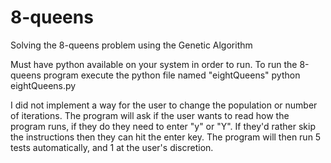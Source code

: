 # 8-queens
Solving the 8-queens problem using the Genetic Algorithm

Must have python available on your system in order to run.
To run the 8-queens program execute the python file named "eightQueens"
  python eightQueens.py
 
I did not implement a way for the user to change the population or number
of iterations. The program will ask if the user wants to read how the 
program runs, if they do they need to enter "y" or "Y". If they'd rather
skip the instructions then they can hit the enter key. The program will
then run 5 tests automatically, and 1 at the user's discretion.
